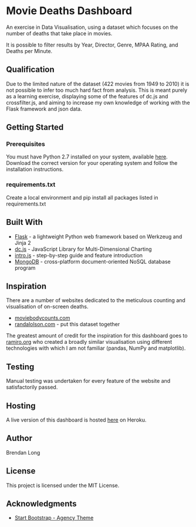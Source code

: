 # Movie Deaths Dashboard

An exercise in Data Visualisation, using a dataset which focuses on the number of deaths that take place in movies.

It is possible to filter results by Year, Director, Genre, MPAA Rating, and Deaths per Minute.

## Qualification
Due to the limited nature of the dataset (422 movies from 1949 to 2010) it is not possible to infer too much hard fact from analysis.
This is meant purely as a learning exercise, displaying some of the features of dc.js and crossfilter.js, and aiming to increase my own knowledge of working with the Flask framework and json data.

## Getting Started

### Prerequisites

You must have Python 2.7 installed on your system, available [here](https://www.python.org/).
Download the correct version for your operating system and follow the installation instructions.

### requirements.txt
Create a local environment and pip install all packages listed in requirements.txt

## Built With

- [Flask](http://flask.pocoo.org/) - a lightweight Python web framework based on Werkzeug and Jinja 2
- [dc.js](https://dc-js.github.io/dc.js/) - JavaScript Library for Multi-Dimensional Charting
- [intro.js](http://introjs.com) - step-by-step guide and feature introduction
- [MongoDB](https://www.mongodb.com/) - cross-platform document-oriented NoSQL database program

## Inspiration

There are a number of websites dedicated to the meticulous counting and visualisation of on-screen deaths.
- [moviebodycounts.com](http://www.moviebodycounts.com/)
- [randalolson.com](http://www.randalolson.com/2013/12/31/deadliest-films-of-all-time-by-on-screen-death-counts/) - put this dataset together

The greatest amount of credit for the inspiration for this dashboard goes to [ramiro.org](http://ramiro.org/notebook/movie-body-counts/) who created a broadly similar visualisation using different technologies with which I am not familiar (pandas, NumPy and matplotlib).

## Testing
Manual testing was undertaken for every feature of the website and satisfactorily passed.

## Hosting
A live version of this dashboard is hosted [here](https://com-movie-dashboard.herokuapp.com/) on Heroku.

## Author
Brendan Long

## License
This project is licensed under the MIT License.

## Acknowledgments
- [Start Bootstrap - Agency Theme](https://startbootstrap.com/template-overviews/agency/)

